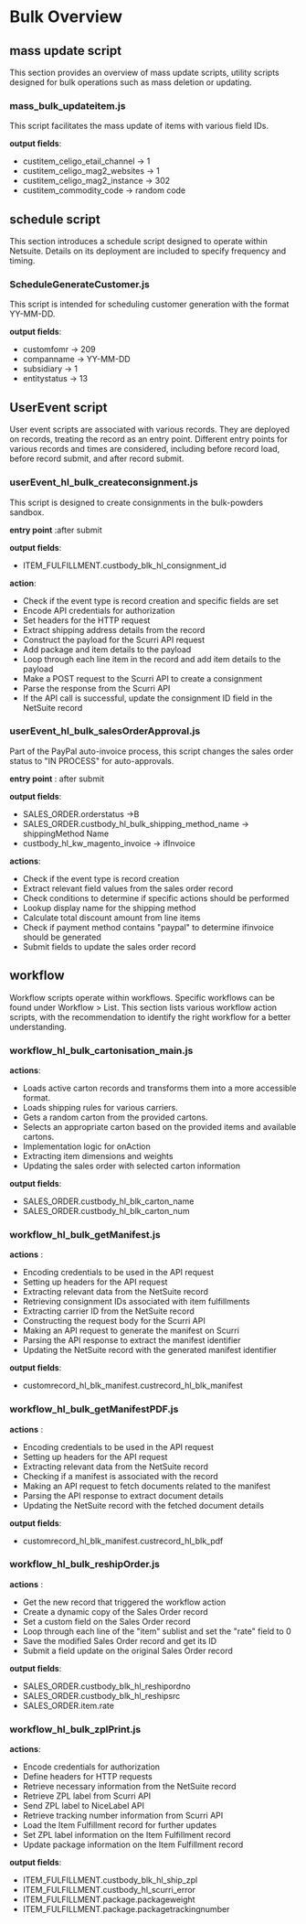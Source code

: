 # Bulk Overview

## mass update script
This section provides an overview of mass update scripts, utility scripts designed for bulk operations such as mass deletion or updating.

### mass_bulk_updateitem.js

This script facilitates the mass update of items with various field IDs.


**output fields**:

- custitem_celigo_etail_channel -> 1
- custitem_celigo_mag2_websites -> 1
- custitem_celigo_mag2_instance -> 302
- custitem_commodity_code -> random code


## schedule script
This section introduces a schedule script designed to operate within Netsuite. Details on its deployment are included to specify frequency and timing.


### ScheduleGenerateCustomer.js
This script is intended for scheduling customer generation with the format YY-MM-DD.


**output fields**:
- customfomr -> 209
- companname -> YY-MM-DD
- subsidiary -> 1
- entitystatus -> 13


## UserEvent script

User event scripts are associated with various records. They are deployed on records, treating the record as an entry point. Different entry points for various records and times are considered, including before record load, before record submit, and after record submit.

### userEvent_hl_bulk_createconsignment.js
This script is designed to create consignments in the bulk-powders sandbox.

**entry point** :after submit


**output fields**:
- ITEM_FULFILLMENT.custbody_blk_hl_consignment_id

**action**:

- Check if the event type is record creation and specific fields are set
- Encode API credentials for authorization
- Set headers for the HTTP request
- Extract shipping address details from the record
- Construct the payload for the Scurri API request
- Add package and item details to the payload
- Loop through each line item in the record and add item details to the payload
- Make a POST request to the Scurri API to create a consignment
- Parse the response from the Scurri API
- If the API call is successful, update the consignment ID field in the NetSuite record

### userEvent_hl_bulk_salesOrderApproval.js
Part of the PayPal auto-invoice process, this script changes the sales order status to "IN PROCESS" for auto-approvals.


**entry point** : after submit

**output fields**:
- SALES_ORDER.orderstatus ->B
- SALES_ORDER.custbody_hl_bulk_shipping_method_name -> shippingMethod Name
- custbody_hl_kw_magento_invoice -> ifInvoice

**actions**:
- Check if the event type is record creation
- Extract relevant field values from the sales order record
- Check conditions to determine if specific actions should be performed
- Lookup display name for the shipping method
- Calculate total discount amount from line items
- Check if payment method contains "paypal" to determine ifinvoice should be generated
- Submit fields to update the sales order record

## workflow

Workflow scripts operate within workflows. Specific workflows can be found under Workflow > List. This section lists various workflow action scripts, with the recommendation to identify the right workflow for a better understanding.

### workflow_hl_bulk_cartonisation_main.js

**actions**:
- Loads active carton records and transforms them into a more accessible format.
- Loads shipping rules for various carriers.
- Gets a random carton from the provided cartons.
- Selects an appropriate carton based on the provided items and available cartons.
- Implementation logic for onAction
- Extracting item dimensions and weights
- Updating the sales order with selected carton information

**output fields**:
- SALES_ORDER.custbody_hl_blk_carton_name
- SALES_ORDER.custbody_hl_blk_carton_num
### workflow_hl_bulk_getManifest.js

**actions** : 
- Encoding credentials to be used in the API request
- Setting up headers for the API request
- Extracting relevant data from the NetSuite record
- Retrieving consignment IDs associated with item fulfillments
- Extracting carrier ID from the NetSuite record
- Constructing the request body for the Scurri API
- Making an API request to generate the manifest on Scurri
- Parsing the API response to extract the manifest identifier
- Updating the NetSuite record with the generated manifest identifier

**output fields**:
- customrecord_hl_blk_manifest.custrecord_hl_blk_manifest
### workflow_hl_bulk_getManifestPDF.js
**actions** :
- Encoding credentials to be used in the API request
- Setting up headers for the API request
- Extracting relevant data from the NetSuite record
- Checking if a manifest is associated with the record
- Making an API request to fetch documents related to the manifest
- Parsing the API response to extract document details
- Updating the NetSuite record with the fetched document details

**output fields**:
- customrecord_hl_blk_manifest.custrecord_hl_blk_pdf
### workflow_hl_bulk_reshipOrder.js
**actions** :
- Get the new record that triggered the workflow action
- Create a dynamic copy of the Sales Order record
- Set a custom field on the Sales Order record
- Loop through each line of the "item" sublist and set the "rate" field to 0
- Save the modified Sales Order record and get its ID
- Submit a field update on the original Sales Order record

**output fields**:
- SALES_ORDER.custbody_blk_hl_reshipordno
- SALES_ORDER.custbody_blk_hl_reshipsrc
- SALES_ORDER.item.rate
### workflow_hl_bulk_zplPrint.js

**actions**:
- Encode credentials for authorization
- Define headers for HTTP requests
- Retrieve necessary information from the NetSuite record
- Retrieve ZPL label from Scurri API
- Send ZPL label to NiceLabel API
- Retrieve tracking number information from Scurri API
- Load the Item Fulfillment record for further updates
- Set ZPL label information on the Item Fulfillment record
- Update package information on the Item Fulfillment record

**output fields**:
- ITEM_FULFILLMENT.custbody_blk_hl_ship_zpl
- ITEM_FULFILLMENT.custbody_hl_scurri_error
- ITEM_FULFILLMENT.package.packageweight
- ITEM_FULFILLMENT.package.packagetrackingnumber